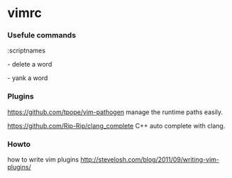 # vimrc

### Usefule commands

:scriptnames

<d><w> - delete a word

<y><w> - yank a word

### Plugins

https://github.com/tpope/vim-pathogen manage the runtime paths easily.

https://github.com/Rip-Rip/clang_complete C++ auto complete with clang.

### Howto 
how to write vim plugins
http://stevelosh.com/blog/2011/09/writing-vim-plugins/
